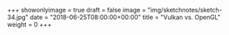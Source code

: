 +++
showonlyimage = true
draft = false
image = "img/sketchnotes/sketch-34.jpg"
date = "2018-06-25T08:00:00+00:00"
title = "Vulkan vs. OpenGL"
weight = 0
+++

